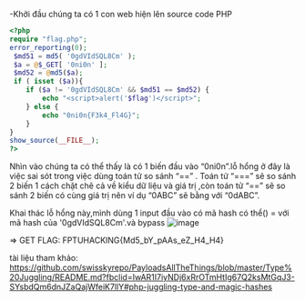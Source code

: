 -Khởi đầu chúng ta có 1 con web hiện lên source code PHP

```php
<?php
require "flag.php";
error_reporting(0);
 $md51 = md5( '0gdVIdSQL8Cm' ); 
 $a = @$_GET[ '0ni0n' ]; 
 $md52 = @md5($a); 
 if ( isset ($a)){ 
    if ($a != '0gdVIdSQL8Cm' && $md51 == $md52) { 
        echo "<script>alert('$flag')</script>"; 
    } else { 
        echo "0ni0n{F3k4_Fl4G}"; 
    } 
} 
show_source(__FILE__);
?>
```
Nhìn vào chúng ta có thể thấy là có 1 biến đầu vào “0ni0n”.lỗ hổng ở đây là việc sai sót trong việc dùng toán tử so sánh “==” .
Toán tử “===” sẽ so sánh 2 biến 1 cách chặt chẽ cả về kiểu dữ liệu và giá trị ,còn toán tử “==” sẽ so sánh 2 biến có cùng giá trị nên ví dụ “0ABC” sẽ bằng với “0dABC”.

Khai thác lỗ hổng này,mình dùng 1 input đầu vào có mã hash có thể() = với mã hash của '0gdVIdSQL8Cm'.và bypass
![image](https://user-images.githubusercontent.com/95273832/181785019-45098680-ea6b-4117-9481-a338aee44d22.png)

=> GET FLAG: FPTUHACKING{Md5_bY_pAAs_eZ_H4_H4}

tài liệu tham khảo:
https://github.com/swisskyrepo/PayloadsAllTheThings/blob/master/Type%20Juggling/README.md?fbclid=IwAR1I7iyNDj6xRrOTmHtIg67Q2ksMtGqJ3-SYsbdQm6dnJZaQajWfeiK7llY#php-juggling-type-and-magic-hashes
